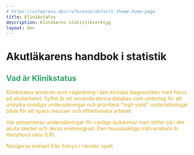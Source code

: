 ```yaml
---
# https://vitepress.dev/reference/default-theme-home-page
title: Klinikstatus
description: Klinikerns statistikverktyg
layout: doc
---
```


<style>
gr { color: #30a46c }
re { color: #C70039 }
ye { color: #D6AB1E }
bl { color: #0CDFF2 }
</style>

# Akutläkarens handbok i statistik 

## <gr> Vad är Klinikstatus </gr>

<ye>
Klinikstatus används som vägledning i den kliniska diagnostiken med fokus på akutarbetet. Syftet är att använda denna databas som underlag för att undvika onödiga undersökningar och prioritera "high yield" undersökningar både för att spara resurser och effektivisera arbetet.  

Här presenteras undersökningar för vanliga sjukdomar man stöter på i det akuta skedet och deras evidensgrad. Den huvudsakliga mätvariabeln är likelyhood ratio (LR). 

Navigeras enklast från listvyn i vänster spalt. 
</ye>

